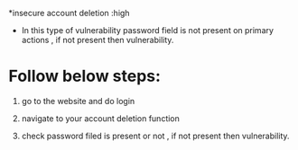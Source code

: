 *insecure account deletion :high


 - In this type of vulnerability password field is not present on primary actions , if not present then vulnerability.

# Follow below steps:

 1. go to the website and do login

 2. navigate to your account deletion function

 3. check password filed is present or not , if not present then vulnerability.





